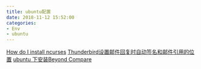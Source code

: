 ```yaml
---
title: ubuntu配置
date: 2018-11-12 15:52:00
categories:
- Env
- ubuntu
---
```


[How do I install ncurses](https://askubuntu.com/questions/270381/how-do-i-install-ncurses-header-files)
[Thunderbird设置邮件回复时自动签名和邮件引用的位置](https://blog.csdn.net/pandakong/article/details/8499497)
[ubuntu 下安装Beyond Compare](https://blog.csdn.net/xrh003/article/details/78698853)

